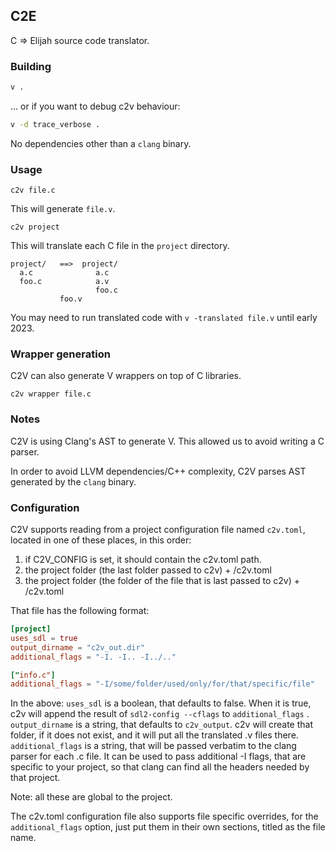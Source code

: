 ## C2E

C => Elijah source code translator.


### Building

```bash 
v .
```
... or if you want to debug c2v behaviour:
```bash
v -d trace_verbose .
```

No dependencies other than a `clang` binary.


### Usage

```
c2v file.c
```

This will generate `file.v`.

```
c2v project
```

This will translate each C file in the `project` directory.

```
project/   ==>  project/
  a.c              a.c
  foo.c            a.v
                   foo.c
		   foo.v
```

You may need to run translated code with `v -translated file.v` until early 2023.

### Wrapper generation

C2V can also generate V wrappers on top of C libraries.

```
c2v wrapper file.c
```

###  Notes

C2V is using Clang's AST to generate V. This allowed us to avoid writing a C parser.

In order to avoid LLVM dependencies/C++ complexity, C2V parses AST generated by the `clang` binary.


### Configuration
C2V supports reading from a project configuration file named `c2v.toml`, located in one of these places, in this order:
1) if C2V_CONFIG is set, it should contain the c2v.toml path.
2) the project folder (the last folder passed to c2v) + /c2v.toml
3) the project folder (the folder of the file that is last passed to c2v) + /c2v.toml

That file has the following format:
```toml
[project]
uses_sdl = true
output_dirname = "c2v_out.dir"
additional_flags = "-I. -I.. -I../.."

["info.c"]
additional_flags = "-I/some/folder/used/only/for/that/specific/file"
```

In the above:
    `uses_sdl` is a boolean, that defaults to false.
    When it is true, c2v will append the result of `sdl2-config --cflags` to `additional_flags` .
    `output_dirname` is a string, that defaults to `c2v_output`. c2v will create that folder, if it does not exist, and it will put all the translated .v files there.
    `additional_flags` is a string, that will be passed verbatim to the clang parser for each .c file. It can be used to pass additional -I flags, that are specific to your project, so that clang can find all the headers needed by that project.

Note: all these are global to the project.

The c2v.toml configuration file also supports file specific overrides, for the `additional_flags` option, just put them in their own sections,
titled as the file name.
